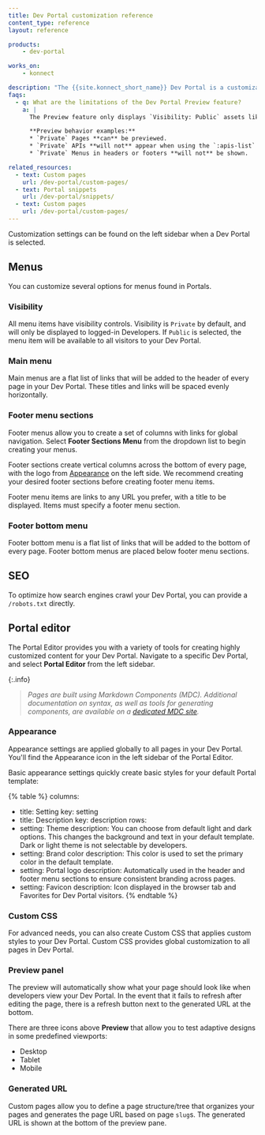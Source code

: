 ```yaml
---
title: Dev Portal customization reference
content_type: reference
layout: reference

products:
    - dev-portal

works_on:
    - konnect

description: "The {{site.konnect_short_name}} Dev Portal is a customizable application a for developers to locate, access, and consume API services."
faqs:
  - q: What are the limitations of the Dev Portal Preview feature?
    a: |
      The Preview feature only displays `Visibility: Public` assets like APIs and Menus because it does not simulate a logged-in Developer context.

      **Preview behavior examples:**
      * `Private` Pages **can** be previewed.
      * `Private` APIs **will not** appear when using the `:apis-list` MDC component.
      * `Private` Menus in headers or footers **will not** be shown.

related_resources:
  - text: Custom pages
    url: /dev-portal/custom-pages/
  - text: Portal snippets
    url: /dev-portal/snippets/
  - text: Custom pages
    url: /dev-portal/custom-pages/
---
```


Customization settings can be found on the left sidebar when a Dev Portal is selected.

## Menus 

You can customize several options for menus found in Portals.

### Visibility

All menu items have visibility controls. Visibility is `Private` by default, and will only be displayed to logged-in Developers. If `Public` is selected, the menu item will be available to all visitors to your Dev Portal.

### Main menu

Main menus are a flat list of links that will be added to the header of every page in your Dev Portal. 
These titles and links will be spaced evenly horizontally.

### Footer menu sections

Footer menus allow you to create a set of columns with links for global navigation. Select **Footer Sections Menu** from the dropdown list to begin creating your menus.

Footer sections create vertical columns across the bottom of every page, with the logo from [Appearance](#appearance) on the left side. 
We recommend creating your desired footer sections before creating footer menu items.

Footer menu items are links to any URL you prefer, with a title to be displayed. Items must specify a footer menu section.

### Footer bottom menu

Footer bottom menu is a flat list of links that will be added to the bottom of every page. 
Footer bottom menus are placed below footer menu sections.

## SEO

To optimize how search engines crawl your Dev Portal, you can provide a `/robots.txt` directly. 

## Portal editor

The Portal Editor provides you with a variety of tools for creating highly customized content for your Dev Portal. Navigate to a specific Dev Portal, and select **Portal Editor** from the left sidebar.

{:.info}
> *Pages are built using Markdown Components (MDC). Additional documentation on syntax, as well as tools for generating components, are available on a [dedicated MDC site](https://portaldocs.konghq.com/).*

### Appearance

Appearance settings are applied globally to all pages in your Dev Portal. 
You'll find the Appearance icon in the left sidebar of the Portal Editor.

Basic appearance settings quickly create basic styles for your default Portal template:

{% table %}
columns:
  - title: Setting
    key: setting
  - title: Description
    key: description
rows:
  - setting: Theme
    description: You can choose from default light and dark options. This changes the background and text in your default template. Dark or light theme is not selectable by developers.
  - setting: Brand color
    description: This color is used to set the primary color in the default template.
  - setting: Portal logo
    description: Automatically used in the header and footer menu sections to ensure consistent branding across pages.
  - setting: Favicon
    description: Icon displayed in the browser tab and Favorites for Dev Portal visitors.
{% endtable %}

### Custom CSS

For advanced needs, you can also create Custom CSS that applies custom styles to your Dev Portal. Custom CSS provides global customization to all pages in Dev Portal.

### Preview panel

The preview will automatically show what your page should look like when developers view your Dev Portal. In the event that it fails to refresh after editing the page, there is a refresh button next to the generated URL at the bottom. 

There are three icons above **Preview** that allow you to test adaptive designs in some predefined viewports:
* Desktop
* Tablet
* Mobile

### Generated URL

Custom pages allow you to define a page structure/tree that organizes your pages and generates the page URL based on page `slug`s. The generated URL is shown at the bottom of the preview pane.

